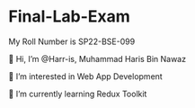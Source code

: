 # Final-Lab-Exam
My Roll Number is SP22-BSE-099

👋 Hi, I’m @Harr-is, Muhammad Haris Bin Nawaz

👀 I’m interested in Web App Development

🌱 I’m currently learning Redux Toolkit



